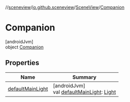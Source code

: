 //[sceneview](../../../../index.md)/[io.github.sceneview](../../index.md)/[SceneView](../index.md)/[Companion](index.md)

# Companion

[androidJvm]\
object [Companion](index.md)

## Properties

| Name | Summary |
|---|---|
| [defaultMainLight](default-main-light.md) | [androidJvm]<br>val [defaultMainLight](default-main-light.md): [Light](../../../io.github.sceneview.light/index.md#1927638868%2FClasslikes%2F-1571379623) |
